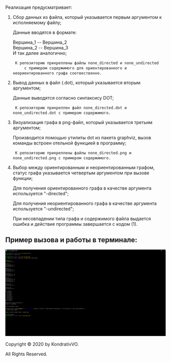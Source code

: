 

Реализация предусматривает:

1) Cбор данных из файла, который указывается первым аргументом к исполняемому файлу;

	Данные вводятся в формате:
	
	Вершина_1 -- Вершина_2                                                                                                                     
        Вершина_2 -- Вершина_3                                                                                                                      
        И так далее аналогично;
	
	
		К репозиторию прикреплены файлы none_directed и none_undirected 
			c примером содержимого для ориентированного и неориентированного графа соотвественно.


2) Вывод данных в файл (.dot), который указывается вторым аргументом;

	Данные выводятся согласно синтаксису DOT;

		К репозиторию прикреплен файл none_directed.dot и none_undirected.dot c примером содержимого.


3) Визуализация графа в png-файл, который указывается третьим аргументом;

	Производится помощью утилиты dot из пакета graphviz, вызов команды встроен отельной функцией в программу;

		К репозиторию прикреплены файлы none_directed.png и none_undirected.png c примером содержимого.


4) Выбор между ориентированным и неориентированным графом, статус графа указывается четвертым аргументом при вызове функции;

	Для получения ориентированного графа в качестве аргумента используется "-directed";
	
	Для получения неориентированного графа в качестве аргумента используется "-undirected";
	
	
	При несовпадении типа графа и содержимого файла выдается ошибка и действие программы завершается с кодом (1).


## Пример вызова и работы в терминале: 

![Alt-текст](https://github.com/Kobanoss/FLaTA/blob/master/graph_flata/term.png)


Copyright © 2020 by KondrativVO. 

All Rights Reserved.
